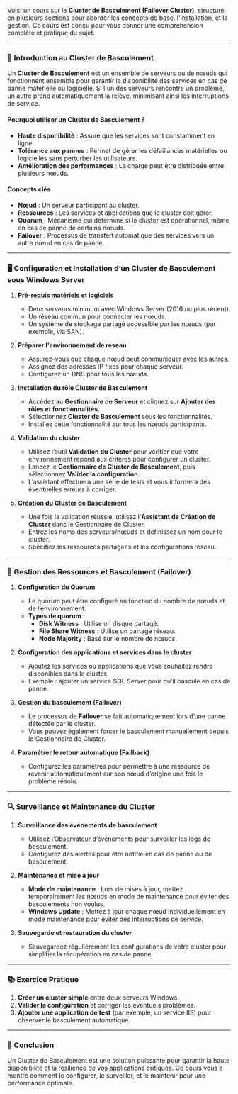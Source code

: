 Voici un cours sur le **Cluster de Basculement (Failover Cluster)**, structuré en plusieurs sections pour aborder les concepts de base, l'installation, et la gestion. Ce cours est conçu pour vous donner une compréhension complète et pratique du sujet.

---

### 🚀 Introduction au Cluster de Basculement

Un **Cluster de Basculement** est un ensemble de serveurs ou de nœuds qui fonctionnent ensemble pour garantir la disponibilité des services en cas de panne matérielle ou logicielle. Si l'un des serveurs rencontre un problème, un autre prend automatiquement la relève, minimisant ainsi les interruptions de service.

#### Pourquoi utiliser un Cluster de Basculement ?
- **Haute disponibilité** : Assure que les services sont constamment en ligne.
- **Tolérance aux pannes** : Permet de gérer les défaillances matérielles ou logicielles sans perturber les utilisateurs.
- **Amélioration des performances** : La charge peut être distribuée entre plusieurs nœuds.

#### Concepts clés
- **Nœud** : Un serveur participant au cluster.
- **Ressources** : Les services et applications que le cluster doit gérer.
- **Quorum** : Mécanisme qui détermine si le cluster est opérationnel, même en cas de panne de certains nœuds.
- **Failover** : Processus de transfert automatique des services vers un autre nœud en cas de panne.

---

### 🖥️ Configuration et Installation d’un Cluster de Basculement sous Windows Server

1. **Pré-requis matériels et logiciels**
   - Deux serveurs minimum avec Windows Server (2016 ou plus récent).
   - Un réseau commun pour connecter les nœuds.
   - Un système de stockage partagé accessible par les nœuds (par exemple, via SAN).

2. **Préparer l'environnement de réseau**
   - Assurez-vous que chaque nœud peut communiquer avec les autres.
   - Assignez des adresses IP fixes pour chaque serveur.
   - Configurez un DNS pour tous les nœuds.

3. **Installation du rôle Cluster de Basculement**
   - Accédez au **Gestionnaire de Serveur** et cliquez sur **Ajouter des rôles et fonctionnalités**.
   - Sélectionnez **Cluster de Basculement** sous les fonctionnalités.
   - Installez cette fonctionnalité sur tous les nœuds participants.

4. **Validation du cluster**
   - Utilisez l’outil **Validation du Cluster** pour vérifier que votre environnement répond aux critères pour configurer un cluster.
   - Lancez le **Gestionnaire de Cluster de Basculement**, puis sélectionnez **Valider la configuration**.
   - L’assistant effectuera une série de tests et vous informera des éventuelles erreurs à corriger.

5. **Création du Cluster de Basculement**
   - Une fois la validation réussie, utilisez l'**Assistant de Création de Cluster** dans le Gestionnaire de Cluster.
   - Entrez les noms des serveurs/nœuds et définissez un nom pour le cluster.
   - Spécifiez les ressources partagées et les configurations réseau.

---

### 🔄 Gestion des Ressources et Basculement (Failover)

1. **Configuration du Quorum**
   - Le quorum peut être configuré en fonction du nombre de nœuds et de l’environnement.
   - **Types de quorum** :
     - **Disk Witness** : Utilise un disque partagé.
     - **File Share Witness** : Utilise un partage réseau.
     - **Node Majority** : Basé sur le nombre de nœuds.

2. **Configuration des applications et services dans le cluster**
   - Ajoutez les services ou applications que vous souhaitez rendre disponibles dans le cluster.
   - Exemple : ajouter un service SQL Server pour qu’il bascule en cas de panne.

3. **Gestion du basculement (Failover)**
   - Le processus de **Failover** se fait automatiquement lors d’une panne détectée par le cluster.
   - Vous pouvez également forcer le basculement manuellement depuis le Gestionnaire de Cluster.

4. **Paramétrer le retour automatique (Failback)**
   - Configurez les paramètres pour permettre à une ressource de revenir automatiquement sur son nœud d’origine une fois le problème résolu.

---

### 🔍 Surveillance et Maintenance du Cluster

1. **Surveillance des événements de basculement**
   - Utilisez l’Observateur d’événements pour surveiller les logs de basculement.
   - Configurez des alertes pour être notifié en cas de panne ou de basculement.

2. **Maintenance et mise à jour**
   - **Mode de maintenance** : Lors de mises à jour, mettez temporairement les nœuds en mode de maintenance pour éviter des basculements non voulus.
   - **Windows Update** : Mettez à jour chaque nœud individuellement en mode maintenance pour éviter des interruptions de service.

3. **Sauvegarde et restauration du cluster**
   - Sauvegardez régulièrement les configurations de votre cluster pour simplifier la récupération en cas de panne.

---

### 📚 Exercice Pratique

1. **Créer un cluster simple** entre deux serveurs Windows.
2. **Valider la configuration** et corriger les éventuels problèmes.
3. **Ajouter une application de test** (par exemple, un service IIS) pour observer le basculement automatique.

---

### 🧠 Conclusion

Un Cluster de Basculement est une solution puissante pour garantir la haute disponibilité et la résilience de vos applications critiques. Ce cours vous a montré comment le configurer, le surveiller, et le maintenir pour une performance optimale.
